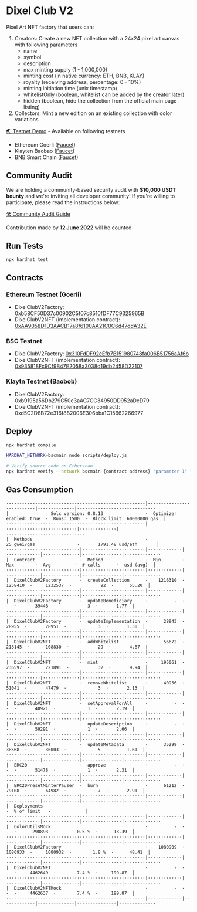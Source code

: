 # Dixel Club V2

Pixel Art NFT factory that users can:
1. Creators: Create a new NFT collection with a 24x24 pixel art canvas with following parameters
    - name
    - symbol
    - description
    - max minting supply (1 - 1,000,000)
    - minting cost (in native currency: ETH, BNB, KLAY)
    - royalty (receiving address, percentage: 0 - 10%)
    - minting initiation time (unix timestamp)
    - whitelistOnly (boolean, whitelist can be added by the creator later)
    - hidden (boolean, hide the collection from the official main page listing)
2. Collectors: Mint a new edition on an existing collection with color variations

[🌏 Testnet Demo](https://v2testnet.dixel.club/) - Available on following testnets
- Ethereum Goerli ([Faucet](https://goerli-faucet.mudit.blog/))
- Klayten Baobao ([Faucet](https://baobab.wallet.klaytn.foundation/faucet))
- BNB Smart Chain ([Faucet](https://testnet.binance.org/faucet-smart))

## Community Audit
We are holding a community-based security audit with **$10,000 USDT bounty** and we're inviting all developer community!
If you're willing to participate, please read the instructions below:

[🛠 Community Audit Guide](https://github.com/Steemhunt/dixel-v2-contract/blob/main/COMMUNITY_AUDIT.md)

Contribution made by **12 June 2022** will be counted

## Run Tests
```bash
npx hardhat test
```

## Contracts

### Ethereum Testnet (Goerli)
- DixelClubV2Factory: [0xb58CF50D37c00902C5f07c8510fDF77C9325965B](https://goerli.etherscan.io/address/0xb58CF50D37c00902C5f07c8510fDF77C9325965B#code)
- DixelClubV2NFT (implementation contract): [0xAA9058D1D3AACB17a8f6100AA21C0C6d47ddA32E](https://goerli.etherscan.io/address/0xAA9058D1D3AACB17a8f6100AA21C0C6d47ddA32E#code)

### BSC Testnet
- DixelClubV2Factory: [0x310FdDF92cEfb7B151980748fa006B51756aAf6b](https://testnet.bscscan.com/address/0x310FdDF92cEfb7B151980748fa006B51756aAf6b#code)
- DixelClubV2NFT (implementation contract): [0x935818Fc9Cf9B47E2058a3038d19db2458D22107](https://testnet.bscscan.com/address/0x935818Fc9Cf9B47E2058a3038d19db2458D22107#code)

### Klaytn Testnet (Baobob)
- DixelClubV2Factory: 0xb9195a56Db279C50e3aAC7CC34950DD952aDcD79
- DixelClubV2NFT (implementation contract): 0xd5C2D8B72e316f882006E306bba1C15662266977

## Deploy
```bash
npx hardhat compile

HARDHAT_NETWORK=bscmain node scripts/deploy.js

# Verify source code on Etherscan
npx hardhat verify --network bscmain {contract address} "parameter 1" "parameter 2"
```

## Gas Consumption
```
·----------------------------------------------------|---------------------------|--------------|-----------------------------·
|                Solc version: 0.8.13                ·  Optimizer enabled: true  ·  Runs: 1500  ·  Block limit: 60000000 gas  │
·····················································|···························|··············|······························
|  Methods                                           ·               25 gwei/gas                ·       1791.48 usd/eth       │
····························|························|·············|·············|··············|···············|··············
|  Contract                 ·  Method                ·  Min        ·  Max        ·  Avg         ·  # calls      ·  usd (avg)  │
····························|························|·············|·············|··············|···············|··············
|  DixelClubV2Factory       ·  createCollection      ·    1216310  ·    1258410  ·     1232537  ·           92  ·      55.20  │
····························|························|·············|·············|··············|···············|··············
|  DixelClubV2Factory       ·  updateBeneficiary     ·          -  ·          -  ·       39448  ·            3  ·       1.77  │
····························|························|·············|·············|··············|···············|··············
|  DixelClubV2Factory       ·  updateImplementation  ·      28943  ·      28955  ·       28951  ·            3  ·       1.30  │
····························|························|·············|·············|··············|···············|··············
|  DixelClubV2NFT           ·  addWhitelist          ·      56672  ·     218145  ·      108830  ·           29  ·       4.87  │
····························|························|·············|·············|··············|···············|··············
|  DixelClubV2NFT           ·  mint                  ·     195061  ·     236597  ·      221891  ·           32  ·       9.94  │
····························|························|·············|·············|··············|···············|··············
|  DixelClubV2NFT           ·  removeWhitelist       ·      40956  ·      51041  ·       47479  ·            3  ·       2.13  │
····························|························|·············|·············|··············|···············|··············
|  DixelClubV2NFT           ·  setApprovalForAll     ·          -  ·          -  ·       48921  ·            1  ·       2.19  │
····························|························|·············|·············|··············|···············|··············
|  DixelClubV2NFT           ·  updateDescription     ·          -  ·          -  ·       59291  ·            1  ·       2.66  │
····························|························|·············|·············|··············|···············|··············
|  DixelClubV2NFT           ·  updateMetadata        ·      35299  ·      38568  ·       36003  ·            5  ·       1.61  │
····························|························|·············|·············|··············|···············|··············
|  ERC20                    ·  approve               ·          -  ·          -  ·       51478  ·            1  ·       2.31  │
····························|························|·············|·············|··············|···············|··············
|  ERC20PresetMinterPauser  ·  burn                  ·      61212  ·      79108  ·       64982  ·            7  ·       2.91  │
····························|························|·············|·············|··············|···············|··············
|  Deployments                                       ·                                          ·  % of limit   ·             │
·····················································|·············|·············|··············|···············|··············
|  ColorUtilsMock                                    ·          -  ·          -  ·      298893  ·        0.5 %  ·      13.39  │
·····················································|·············|·············|··············|···············|··············
|  DixelClubV2Factory                                ·    1080909  ·    1080933  ·     1080932  ·        1.8 %  ·      48.41  │
·····················································|·············|·············|··············|···············|··············
|  DixelClubV2NFT                                    ·          -  ·          -  ·     4462649  ·        7.4 %  ·     199.87  │
·····················································|·············|·············|··············|···············|··············
|  DixelClubV2NFTMock                                ·          -  ·          -  ·     4462637  ·        7.4 %  ·     199.87  │
·----------------------------------------------------|-------------|-------------|--------------|---------------|-------------·
```
